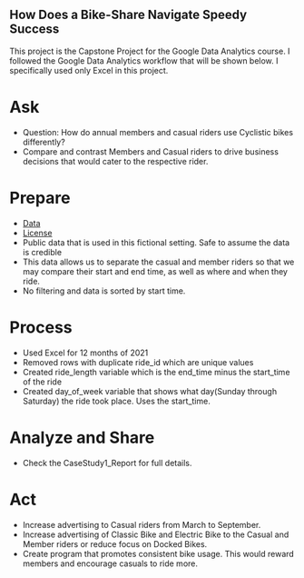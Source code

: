 ## How Does a Bike-Share Navigate Speedy Success

This project is the Capstone Project for the Google Data Analytics course. I followed the Google Data Analytics workflow that will be shown below. I specifically used only Excel in this project. 

# Ask
- Question: How do annual members and casual riders use Cyclistic bikes differently?
- Compare and contrast Members and Casual riders to drive business decisions that would cater to the respective rider.

# Prepare
- [Data](https://divvy-tripdata.s3.amazonaws.com/index.html)
- [License](https://ride.divvybikes.com/data-license-agreement)
- Public data that is used in this fictional setting. Safe to assume the data is credible
- This data allows us to separate the casual and member riders so that we may compare their start and end time, as well as where and when they ride. 
- No filtering and data is sorted by start time. 

# Process
- Used Excel for 12 months of 2021
- Removed rows with duplicate ride_id which are unique values
- Created ride_length variable which is the end_time minus the start_time of the ride
- Created day_of_week variable that shows what day(Sunday through Saturday) the ride took place. Uses the start_time.

# Analyze and Share
- Check the CaseStudy1_Report for full details.

# Act
- Increase advertising to Casual riders from March to September.
- Increase advertising of Classic Bike and Electric Bike to the Casual and Member riders or reduce focus on Docked Bikes.
- Create program that promotes consistent bike usage. This would reward members and encourage casuals to ride more. 
